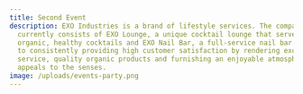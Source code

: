 ```yaml
---
title: Second Event
description: EXO Industries is a brand of lifestyle services. The company
  currently consists of EXO Lounge, a unique cocktail lounge that serves
  organic, healthy cocktails and EXO Nail Bar, a full-service nail bar dedicated
  to consistently providing high customer satisfaction by rendering excellent
  service, quality organic products and furnishing an enjoyable atmosphere that
  appeals to the senses.
image: /uploads/events-party.png
---
```

